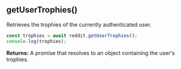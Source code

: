 ## getUserTrophies()

Retrieves the trophies of the currently authenticated user.

```typescript
const trophies = await reddit.getUserTrophies();
console.log(trophies);
```

**Returns:** A promise that resolves to an object containing the user's trophies.
